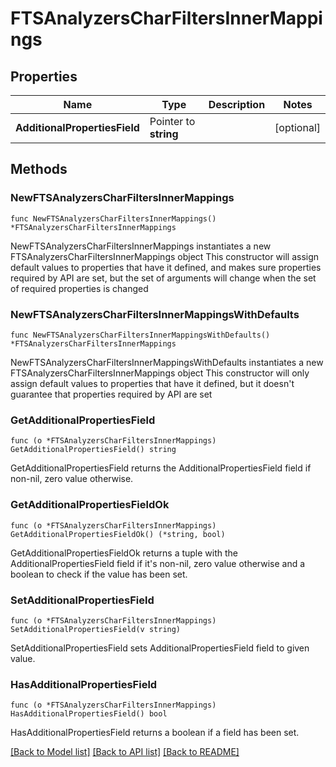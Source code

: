 # FTSAnalyzersCharFiltersInnerMappings

## Properties

Name | Type | Description | Notes
------------ | ------------- | ------------- | -------------
**AdditionalPropertiesField** | Pointer to **string** |  | [optional] 

## Methods

### NewFTSAnalyzersCharFiltersInnerMappings

`func NewFTSAnalyzersCharFiltersInnerMappings() *FTSAnalyzersCharFiltersInnerMappings`

NewFTSAnalyzersCharFiltersInnerMappings instantiates a new FTSAnalyzersCharFiltersInnerMappings object
This constructor will assign default values to properties that have it defined,
and makes sure properties required by API are set, but the set of arguments
will change when the set of required properties is changed

### NewFTSAnalyzersCharFiltersInnerMappingsWithDefaults

`func NewFTSAnalyzersCharFiltersInnerMappingsWithDefaults() *FTSAnalyzersCharFiltersInnerMappings`

NewFTSAnalyzersCharFiltersInnerMappingsWithDefaults instantiates a new FTSAnalyzersCharFiltersInnerMappings object
This constructor will only assign default values to properties that have it defined,
but it doesn't guarantee that properties required by API are set

### GetAdditionalPropertiesField

`func (o *FTSAnalyzersCharFiltersInnerMappings) GetAdditionalPropertiesField() string`

GetAdditionalPropertiesField returns the AdditionalPropertiesField field if non-nil, zero value otherwise.

### GetAdditionalPropertiesFieldOk

`func (o *FTSAnalyzersCharFiltersInnerMappings) GetAdditionalPropertiesFieldOk() (*string, bool)`

GetAdditionalPropertiesFieldOk returns a tuple with the AdditionalPropertiesField field if it's non-nil, zero value otherwise
and a boolean to check if the value has been set.

### SetAdditionalPropertiesField

`func (o *FTSAnalyzersCharFiltersInnerMappings) SetAdditionalPropertiesField(v string)`

SetAdditionalPropertiesField sets AdditionalPropertiesField field to given value.

### HasAdditionalPropertiesField

`func (o *FTSAnalyzersCharFiltersInnerMappings) HasAdditionalPropertiesField() bool`

HasAdditionalPropertiesField returns a boolean if a field has been set.


[[Back to Model list]](../README.md#documentation-for-models) [[Back to API list]](../README.md#documentation-for-api-endpoints) [[Back to README]](../README.md)


